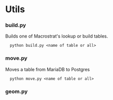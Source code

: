 # Utils

### build.py

Builds one of Macrostrat's lookup or build tables.

````
  python build.py <name of table or all>
````

### move.py

Moves a table from MariaDB to Postgres

````
  python move.py <name of table or all>
````


### geom.py

